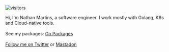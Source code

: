 ![visitors](https://komarev.com/ghpvc/?username=nathanmartins)

Hi, I'm Nathan Martins, a software engineer. I work mostly with Golang, K8s and Cloud-native tools.
<br>
<br>
See my packages: <a rel="me" href="https://go.nathanmartins.sh/">Go Packages</a>
<br>
<br>
<a rel="me" href="https://twitter.com/nathanmartinsx0">Follow me on Twitter</a> or <a rel="me" href="https://hachyderm.io/@nathan_martins">Mastadon</a>
